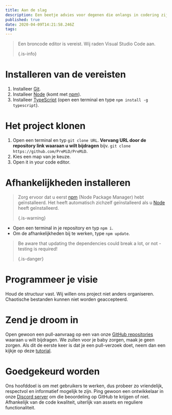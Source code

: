 ```yaml
---
title: Aan de slag
description: Een beetje advies voor degenen die onlangs in codering zijn gekomen
published: true
date: 2020-04-09T14:21:58.246Z
tags:
---
```


> Een broncode editor is vereist. Wij raden Visual Studio Code aan. 
> 
> {.is-info}

# Installeren van de vereisten
1. Installeer [Git](https://git-scm.com/).
2. Installeer [Node](https://nodejs.org/en/) (komt met [npm](https://www.npmjs.com/)).
3. Installeer [TypeScript](https://www.typescriptlang.org/index.html#download-links) (open een terminal en type `npm install -g typescript`).

# Het project klonen
1. Open een terminal en typ `git clone URL`. **Vervang URL door de repository link waaraan u wilt bijdragen** bijv. `git clone https://github.com/PreMiD/PreMiD`.
2. Kies een map van je keuze.
3. Open it in your code editor.

# Afhankelijkheden installeren
> Zorg ervoor dat u eerst [npm](https://www.npmjs.com/) (Node Package Manager) hebt geïnstalleerd. Het heeft automatisch zichzelf geïnstalleerd als u [Node](https://nodejs.org/en/) heeft geïnstalleerd. 
> 
> {.is-warning}

- Open een terminal in je repository en typ `npm i`.
- Om de afhankelijkheden bij te werken, type `npm update`.

> Be aware that updating the dependencies could break a lot, or not - testing is required! 
> 
> {.is-danger}

# Programmeer je visie
Houd de structuur vast. Wij willen ons project niet anders organiseren. Chaotische bestanden kunnen niet worden geaccepteerd.

# Zend je droom in
Open gewoon een pull-aanvraag op een van onze [GitHub repositories](https://github.com/PreMiD/) waaraan u wilt bijdragen. We zullen voor je baby zorgen, maak je geen zorgen. Als dit de eerste keer is dat je een pull-verzoek doet, neem dan een kijkje op deze [tutorial](https://help.github.com/en/articles/creating-a-pull-request).

# Goedgekeurd worden
Ons hoofddoel is om met gebruikers te werken, dus probeer zo vriendelijk, respectvol en informatief mogelijk te zijn. Ping gewoon een ontwikkelaar in onze [Discord server](https://discord.gg/WvfVZ8T) om die beoordeling op GitHub te krijgen of niet. Afhankelijk van de code kwaliteit, uiterlijk van assets en reguliere functionaliteit.